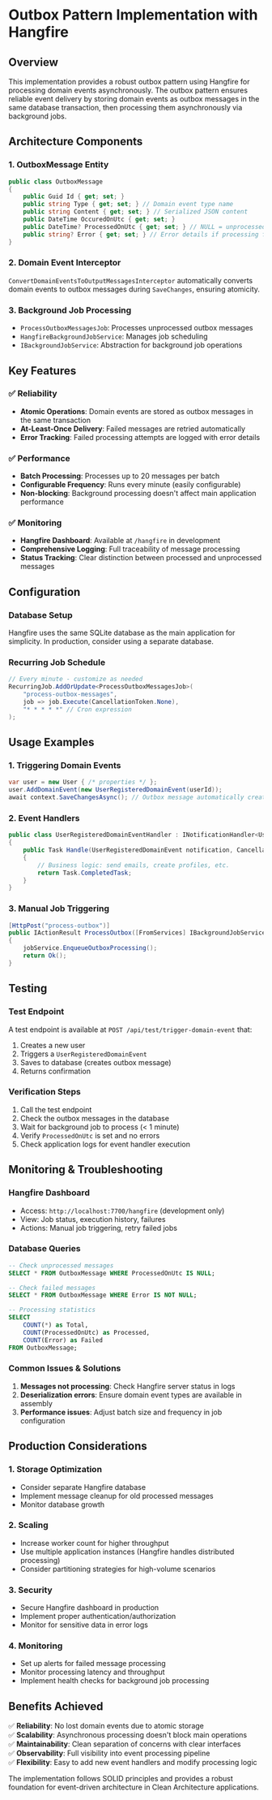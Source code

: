 # Outbox Pattern Implementation with Hangfire

## Overview

This implementation provides a robust outbox pattern using Hangfire for processing domain events asynchronously. The outbox pattern ensures reliable event delivery by storing domain events as outbox messages in the same database transaction, then processing them asynchronously via background jobs.

## Architecture Components

### 1. OutboxMessage Entity

```csharp
public class OutboxMessage
{
    public Guid Id { get; set; }
    public string Type { get; set; } // Domain event type name
    public string Content { get; set; } // Serialized JSON content
    public DateTime OccuredOnUtc { get; set; }
    public DateTime? ProcessedOnUtc { get; set; } // NULL = unprocessed
    public string? Error { get; set; } // Error details if processing failed
}
```

### 2. Domain Event Interceptor

`ConvertDomainEventsToOutputMessagesInterceptor` automatically converts domain events to outbox messages during `SaveChanges`, ensuring atomicity.

### 3. Background Job Processing

- `ProcessOutboxMessagesJob`: Processes unprocessed outbox messages
- `HangfireBackgroundJobService`: Manages job scheduling
- `IBackgroundJobService`: Abstraction for background job operations

## Key Features

### ✅ Reliability

- **Atomic Operations**: Domain events are stored as outbox messages in the same transaction
- **At-Least-Once Delivery**: Failed messages are retried automatically
- **Error Tracking**: Failed processing attempts are logged with error details

### ✅ Performance

- **Batch Processing**: Processes up to 20 messages per batch
- **Configurable Frequency**: Runs every minute (easily configurable)
- **Non-blocking**: Background processing doesn't affect main application performance

### ✅ Monitoring

- **Hangfire Dashboard**: Available at `/hangfire` in development
- **Comprehensive Logging**: Full traceability of message processing
- **Status Tracking**: Clear distinction between processed and unprocessed messages

## Configuration

### Database Setup

Hangfire uses the same SQLite database as the main application for simplicity. In production, consider using a separate database.

### Recurring Job Schedule

```csharp
// Every minute - customize as needed
RecurringJob.AddOrUpdate<ProcessOutboxMessagesJob>(
    "process-outbox-messages",
    job => job.Execute(CancellationToken.None),
    "* * * * *" // Cron expression
);
```

## Usage Examples

### 1. Triggering Domain Events

```csharp
var user = new User { /* properties */ };
user.AddDomainEvent(new UserRegisteredDomainEvent(userId));
await context.SaveChangesAsync(); // Outbox message automatically created
```

### 2. Event Handlers

```csharp
public class UserRegisteredDomainEventHandler : INotificationHandler<UserRegisteredDomainEvent>
{
    public Task Handle(UserRegisteredDomainEvent notification, CancellationToken cancellationToken)
    {
        // Business logic: send emails, create profiles, etc.
        return Task.CompletedTask;
    }
}
```

### 3. Manual Job Triggering

```csharp
[HttpPost("process-outbox")]
public IActionResult ProcessOutbox([FromServices] IBackgroundJobService jobService)
{
    jobService.EnqueueOutboxProcessing();
    return Ok();
}
```

## Testing

### Test Endpoint

A test endpoint is available at `POST /api/test/trigger-domain-event` that:

1. Creates a new user
2. Triggers a `UserRegisteredDomainEvent`
3. Saves to database (creates outbox message)
4. Returns confirmation

### Verification Steps

1. Call the test endpoint
2. Check the outbox messages in the database
3. Wait for background job to process (< 1 minute)
4. Verify `ProcessedOnUtc` is set and no errors
5. Check application logs for event handler execution

## Monitoring & Troubleshooting

### Hangfire Dashboard

- Access: `http://localhost:7700/hangfire` (development only)
- View: Job status, execution history, failures
- Actions: Manual job triggering, retry failed jobs

### Database Queries

```sql
-- Check unprocessed messages
SELECT * FROM OutboxMessage WHERE ProcessedOnUtc IS NULL;

-- Check failed messages
SELECT * FROM OutboxMessage WHERE Error IS NOT NULL;

-- Processing statistics
SELECT
    COUNT(*) as Total,
    COUNT(ProcessedOnUtc) as Processed,
    COUNT(Error) as Failed
FROM OutboxMessage;
```

### Common Issues & Solutions

1. **Messages not processing**: Check Hangfire server status in logs
2. **Deserialization errors**: Ensure domain event types are available in assembly
3. **Performance issues**: Adjust batch size and frequency in job configuration

## Production Considerations

### 1. Storage Optimization

- Consider separate Hangfire database
- Implement message cleanup for old processed messages
- Monitor database growth

### 2. Scaling

- Increase worker count for higher throughput
- Use multiple application instances (Hangfire handles distributed processing)
- Consider partitioning strategies for high-volume scenarios

### 3. Security

- Secure Hangfire dashboard in production
- Implement proper authentication/authorization
- Monitor for sensitive data in error logs

### 4. Monitoring

- Set up alerts for failed message processing
- Monitor processing latency and throughput
- Implement health checks for background job processing

## Benefits Achieved

✅ **Reliability**: No lost domain events due to atomic storage  
✅ **Scalability**: Asynchronous processing doesn't block main operations  
✅ **Maintainability**: Clean separation of concerns with clear interfaces  
✅ **Observability**: Full visibility into event processing pipeline  
✅ **Flexibility**: Easy to add new event handlers and modify processing logic

The implementation follows SOLID principles and provides a robust foundation for event-driven architecture in Clean Architecture applications.
